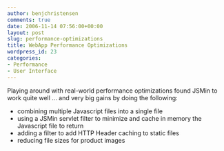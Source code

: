 ```yaml
---
author: benjchristensen
comments: true
date: 2006-11-14 07:56:00+00:00
layout: post
slug: performance-optimizations
title: WebApp Performance Optimizations
wordpress_id: 23
categories:
- Performance
- User Interface
---
```


Playing around with real-world performance optimizations found JSMin to work quite well ... and very big gains by doing the following:

- combining multiple Javascript files into a single file
- using a JSMin servlet filter to minimize and cache in memory the Javascript file to return
- adding a filter to add HTTP Header caching to static files
- reducing file sizes for product images
